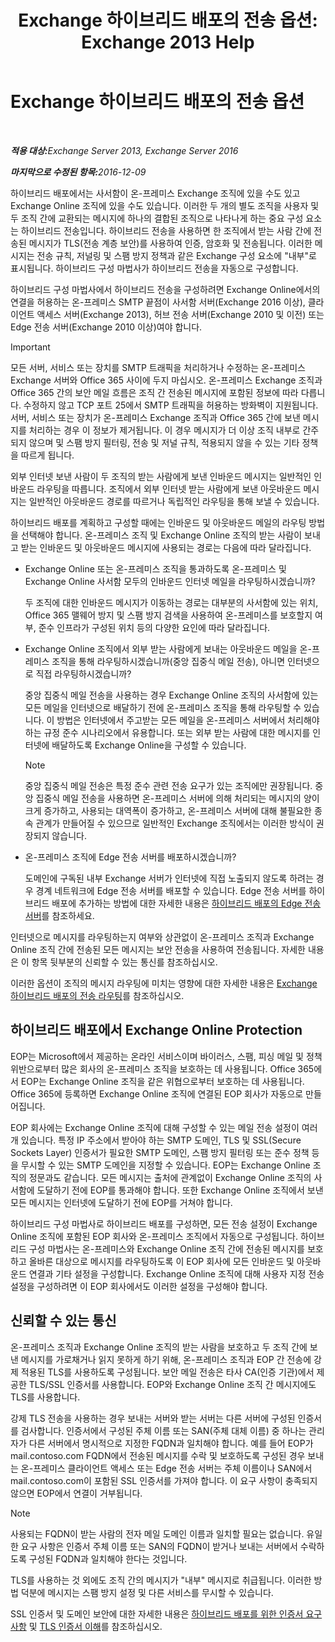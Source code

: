 ﻿---
title: 'Exchange 하이브리드 배포의 전송 옵션: Exchange 2013 Help'
TOCTitle: Exchange 하이브리드 배포의 전송 옵션
ms:assetid: da605a78-5429-4de8-8b04-bc4c45a41ba1
ms:mtpsurl: https://technet.microsoft.com/ko-kr/library/JJ659055(v=EXCHG.150)
ms:contentKeyID: 50484641
ms.date: 01/10/2018
mtps_version: v=EXCHG.150
ms.translationtype: HT
---

# Exchange 하이브리드 배포의 전송 옵션

 

_<strong>적용 대상:</strong>Exchange Server 2013, Exchange Server 2016_

_<strong>마지막으로 수정된 항목:</strong>2016-12-09_

하이브리드 배포에서는 사서함이 온-프레미스 Exchange 조직에 있을 수도 있고 Exchange Online 조직에 있을 수도 있습니다. 이러한 두 개의 별도 조직을 사용자 및 두 조직 간에 교환되는 메시지에 하나의 결합된 조직으로 나타나게 하는 중요 구성 요소는 하이브리드 전송입니다. 하이브리드 전송을 사용하면 한 조직에서 받는 사람 간에 전송된 메시지가 TLS(전송 계층 보안)를 사용하여 인증, 암호화 및 전송됩니다. 이러한 메시지는 전송 규칙, 저널링 및 스팸 방지 정책과 같은 Exchange 구성 요소에 "내부"로 표시됩니다. 하이브리드 구성 마법사가 하이브리드 전송을 자동으로 구성합니다.

하이브리드 구성 마법사에서 하이브리드 전송을 구성하려면 Exchange Online에서의 연결을 허용하는 온-프레미스 SMTP 끝점이 사서함 서버(Exchange 2016 이상), 클라이언트 액세스 서버(Exchange 2013), 허브 전송 서버(Exchange 2010 및 이전) 또는 Edge 전송 서버(Exchange 2010 이상)여야 합니다.


> [!IMPORTANT]
> 모든 서버, 서비스 또는 장치를 SMTP 트래픽을 처리하거나 수정하는 온-프레미스 Exchange 서버와 Office 365 사이에 두지 마십시오. 온-프레미스 Exchange 조직과 Office 365 간의 보안 메일 흐름은 조직 간 전송된 메시지에 포함된 정보에 따라 다릅니다. 수정하지 않고 TCP 포트 25에서 SMTP 트래픽을 허용하는 방화벽이 지원됩니다. 서버, 서비스 또는 장치가 온-프레미스 Exchange 조직과 Office 365 간에 보낸 메시지를 처리하는 경우 이 정보가 제거됩니다. 이 경우 메시지가 더 이상 조직 내부로 간주되지 않으며 및 스팸 방지 필터링, 전송 및 저널 규칙, 적용되지 않을 수 있는 기타 정책을 따르게 됩니다.



외부 인터넷 보낸 사람이 두 조직의 받는 사람에게 보낸 인바운드 메시지는 일반적인 인바운드 라우팅을 따릅니다. 조직에서 외부 인터넷 받는 사람에게 보낸 아웃바운드 메시지는 일반적인 아웃바운드 경로를 따르거나 독립적인 라우팅을 통해 보낼 수 있습니다.

하이브리드 배포를 계획하고 구성할 때에는 인바운드 및 아웃바운드 메일의 라우팅 방법을 선택해야 합니다. 온-프레미스 조직 및 Exchange Online 조직의 받는 사람이 보내고 받는 인바운드 및 아웃바운드 메시지에 사용되는 경로는 다음에 따라 달라집니다.

  - Exchange Online 또는 온-프레미스 조직을 통과하도록 온-프레미스 및 Exchange Online 사서함 모두의 인바운드 인터넷 메일을 라우팅하시겠습니까?
    
    두 조직에 대한 인바운드 메시지가 이동하는 경로는 대부분의 사서함에 있는 위치, Office 365 맬웨어 방지 및 스팸 방지 검색을 사용하여 온-프레미스를 보호할지 여부, 준수 인프라가 구성된 위치 등의 다양한 요인에 따라 달라집니다.

  - Exchange Online 조직에서 외부 받는 사람에게 보내는 아웃바운드 메일을 온-프레미스 조직을 통해 라우팅하시겠습니까(중앙 집중식 메일 전송), 아니면 인터넷으로 직접 라우팅하시겠습니까?
    
    중앙 집중식 메일 전송을 사용하는 경우 Exchange Online 조직의 사서함에 있는 모든 메일을 인터넷으로 배달하기 전에 온-프레미스 조직을 통해 라우팅할 수 있습니다. 이 방법은 인터넷에서 주고받는 모든 메일을 온-프레미스 서버에서 처리해야 하는 규정 준수 시나리오에서 유용합니다. 또는 외부 받는 사람에 대한 메시지를 인터넷에 배달하도록 Exchange Online을 구성할 수 있습니다.
    

    > [!NOTE]
    > 중앙 집중식 메일 전송은 특정 준수 관련 전송 요구가 있는 조직에만 권장됩니다. 중앙 집중식 메일 전송을 사용하면 온-프레미스 서버에 의해 처리되는 메시지의 양이 크게 증가하고, 사용되는 대역폭이 증가하고, 온-프레미스 서버에 대해 불필요한 종속 관계가 만들어질 수 있으므로 일반적인 Exchange 조직에서는 이러한 방식이 권장되지 않습니다.



  - 온-프레미스 조직에 Edge 전송 서버를 배포하시겠습니까?
    
    도메인에 구독된 내부 Exchange 서버가 인터넷에 직접 노출되지 않도록 하려는 경우 경계 네트워크에 Edge 전송 서버를 배포할 수 있습니다. Edge 전송 서버를 하이브리드 배포에 추가하는 방법에 대한 자세한 내용은 [하이브리드 배포의 Edge 전송 서버](edge-transport-servers-with-hybrid-deployments-exchange-2013-help.md)를 참조하세요.

인터넷으로 메시지를 라우팅하는지 여부와 상관없이 온-프레미스 조직과 Exchange Online 조직 간에 전송된 모든 메시지는 보안 전송을 사용하여 전송됩니다. 자세한 내용은 이 항목 뒷부분의 신뢰할 수 있는 통신를 참조하십시오.

이러한 옵션이 조직의 메시지 라우팅에 미치는 영향에 대한 자세한 내용은 [Exchange 하이브리드 배포의 전송 라우팅](transport-routing-in-exchange-hybrid-deployments-exchange-2013-help.md)를 참조하십시오.

## 하이브리드 배포에서 Exchange Online Protection

EOP는 Microsoft에서 제공하는 온라인 서비스이며 바이러스, 스팸, 피싱 메일 및 정책 위반으로부터 많은 회사의 온-프레미스 조직을 보호하는 데 사용됩니다. Office 365에서 EOP는 Exchange Online 조직을 같은 위협으로부터 보호하는 데 사용됩니다. Office 365에 등록하면 Exchange Online 조직에 연결된 EOP 회사가 자동으로 만들어집니다.

EOP 회사에는 Exchange Online 조직에 대해 구성할 수 있는 메일 전송 설정이 여러 개 있습니다. 특정 IP 주소에서 받아야 하는 SMTP 도메인, TLS 및 SSL(Secure Sockets Layer) 인증서가 필요한 SMTP 도메인, 스팸 방지 필터링 또는 준수 정책 등을 무시할 수 있는 SMTP 도메인을 지정할 수 있습니다. EOP는 Exchange Online 조직의 정문과도 같습니다. 모든 메시지는 출처에 관계없이 Exchange Online 조직의 사서함에 도달하기 전에 EOP를 통과해야 합니다. 또한 Exchange Online 조직에서 보낸 모든 메시지는 인터넷에 도달하기 전에 EOP를 거쳐야 합니다.

하이브리드 구성 마법사로 하이브리드 배포를 구성하면, 모든 전송 설정이 Exchange Online 조직에 포함된 EOP 회사와 온-프레미스 조직에서 자동으로 구성됩니다. 하이브리드 구성 마법사는 온-프레미스와 Exchange Online 조직 간에 전송된 메시지를 보호하고 올바른 대상으로 메시지를 라우팅하도록 이 EOP 회사에 모든 인바운드 및 아웃바운드 연결과 기타 설정을 구성합니다. Exchange Online 조직에 대해 사용자 지정 전송 설정을 구성하려면 이 EOP 회사에서도 이러한 설정을 구성해야 합니다.

## 신뢰할 수 있는 통신

온-프레미스 조직과 Exchange Online 조직의 받는 사람을 보호하고 두 조직 간에 보낸 메시지를 가로채거나 읽지 못하게 하기 위해, 온-프레미스 조직과 EOP 간 전송에 강제 적용된 TLS를 사용하도록 구성됩니다. 보안 메일 전송은 타사 CA(인증 기관)에서 제공한 TLS/SSL 인증서를 사용합니다. EOP와 Exchange Online 조직 간 메시지에도 TLS를 사용합니다.

강제 TLS 전송을 사용하는 경우 보내는 서버와 받는 서버는 다른 서버에 구성된 인증서를 검사합니다. 인증서에서 구성된 주체 이름 또는 SAN(주체 대체 이름) 중 하나는 관리자가 다른 서버에서 명시적으로 지정한 FQDN과 일치해야 합니다. 예를 들어 EOP가 mail.contoso.com FQDN에서 전송된 메시지를 수락 및 보호하도록 구성된 경우 보내는 온-프레미스 클라이언트 액세스 또는 Edge 전송 서버는 주체 이름이나 SAN에서 mail.contoso.com이 포함된 SSL 인증서를 가져야 합니다. 이 요구 사항이 충족되지 않으면 EOP에서 연결이 거부됩니다.


> [!NOTE]
> 사용되는 FQDN이 받는 사람의 전자 메일 도메인 이름과 일치할 필요는 없습니다. 유일한 요구 사항은 인증서 주체 이름 또는 SAN의 FQDN이 받거나 보내는 서버에서 수락하도록 구성된 FQDN과 일치해야 한다는 것입니다.



TLS를 사용하는 것 외에도 조직 간의 메시지가 "내부" 메시지로 취급됩니다. 이러한 방법 덕분에 메시지는 스팸 방지 설정 및 다른 서비스를 무시할 수 있습니다.

SSL 인증서 및 도메인 보안에 대한 자세한 내용은 [하이브리드 배포를 위한 인증서 요구 사항](certificate-requirements-for-hybrid-deployments-exchange-2013-help.md) 및 [TLS 인증서 이해](http://go.microsoft.com/fwlink/p/?linkid=187237)를 참조하십시오.

